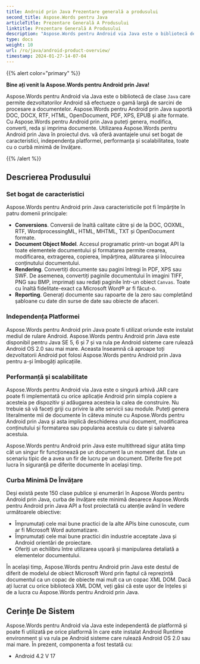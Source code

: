 ```yaml
---
title: Android prin Java Prezentare generală a produsului
second_title: Aspose.Words pentru Java
articleTitle: Prezentare Generală A Produsului
linktitle: Prezentare Generală A Produsului
description: "Aspose.Words pentru Android via Java este o bibliotecă de clase `Java` care permite dezvoltatorilor Android să efectueze o gamă largă de sarcini de procesare a documentelor."
type: docs
weight: 10
url: /ro/java/android-product-overview/
timestamp: 2024-01-27-14-07-04
---
```


{{% alert color="primary" %}}

**Bine ați venit la Aspose.Words pentru Android prin Java!**

Aspose.Words pentru Android via Java este o bibliotecă de clase `Java` care permite dezvoltatorilor Android să efectueze o gamă largă de sarcini de procesare a documentelor. Aspose.Words pentru Android prin Java suportă DOC, DOCX, RTF, HTML, OpenDocument, PDF, XPS, EPUB și alte formate. Cu Aspose.Words pentru Android prin Java puteți genera, modifica, converti, reda și imprima documente. Utilizarea Aspose.Words pentru Android prin Java în proiectul dvs. vă oferă avantajele unui set bogat de caracteristici, independența platformei, performanța și scalabilitatea, toate cu o curbă minimă de învățare.

{{% /alert %}}

## Descrierea Produsului

### Set bogat de caracteristici

Aspose.Words pentru Android prin Java caracteristicile pot fi împărțite în patru domenii principale:

- **Conversions**. Conversii de înaltă calitate către și de la DOC, OOXML, RTF, WordprocessingML, HTML, MHTML, TXT și OpenDocument formate.
- **Document Object Model**. Accesul programatic printr-un bogat API la toate elementele documentului și formatarea permite crearea, modificarea, extragerea, copierea, împărțirea, alăturarea și înlocuirea conținutului documentului.
- **Rendering**. Convertiți documente sau pagini întregi în PDF, XPS sau SWF. De asemenea, convertiți paginile documentului în imagini TIFF, PNG sau BMP, imprimați sau redați paginile într-un obiect `Canvas`. Toate cu înaltă fidelitate-exact ca Microsoft Word® ar fi făcut-o.
- **Reporting**. Generați documente sau rapoarte de la zero sau completând șabloane cu date din surse de date sau obiecte de afaceri.

### Independența Platformei

Aspose.Words pentru Android prin Java poate fi utilizat oriunde este instalat mediul de rulare Android. Aspose.Words pentru Android prin Java este disponibil pentru Java SE 5, 6 și 7 și va rula pe Android sisteme care rulează Android OS 2.0 sau mai mare. Aceasta înseamnă că aproape toți dezvoltatorii Android pot folosi Aspose.Words pentru Android prin Java pentru a-și îmbogăți aplicațiile.

### Performanță și scalabilitate

Aspose.Words pentru Android via Java este o singură arhivă JAR care poate fi implementată cu orice aplicație Android prin simpla copiere a acesteia pe dispozitiv și adăugarea acesteia la calea de construire. Nu trebuie să vă faceți griji cu privire la alte servicii sau module. Puteți genera literalmente mii de documente în câteva minute cu Aspose.Words pentru Android prin Java și asta implică deschiderea unui document, modificarea conținutului și formatarea sau popularea acestuia cu date și salvarea acestuia.

Aspose.Words pentru Android prin Java este multithread sigur atâta timp cât un singur fir funcționează pe un document la un moment dat. Este un scenariu tipic de a avea un fir de lucru pe un document. Diferite fire pot lucra în siguranță pe diferite documente în același timp.

### Curba Minimă De Învățare

Deși există peste 150 clase publice și enumerări în Aspose.Words pentru Android prin Java, curba de învățare este minimă deoarece Aspose.Words pentru Android prin Java API a fost proiectată cu atenție având în vedere următoarele obiective:

- Împrumutați cele mai bune practici de la alte APIs bine cunoscute, cum ar fi Microsoft Word automatizare.
- Împrumutați cele mai bune practici din industrie acceptate Java și Android orientări de proiectare.
- Oferiți un echilibru între utilizarea ușoară și manipularea detaliată a elementelor documentului.

În același timp, Aspose.Words pentru Android prin Java este destul de diferit de modelul de obiect Microsoft Word prin faptul că reprezintă documentul ca un copac de obiecte mai mult ca un copac XML DOM. Dacă ați lucrat cu orice bibliotecă XML DOM, veți găsi că este ușor de înțeles și de a lucra cu Aspose.Words pentru Android prin Java.

## Cerințe De Sistem

Aspose.Words pentru Android via Java este independentă de platformă și poate fi utilizată pe orice platformă în care este instalat Android Runtime environment și va rula pe Android sisteme care rulează Android OS 2.0 sau mai mare. În prezent, componenta a fost testată cu:

- Android 4.2 V 17
